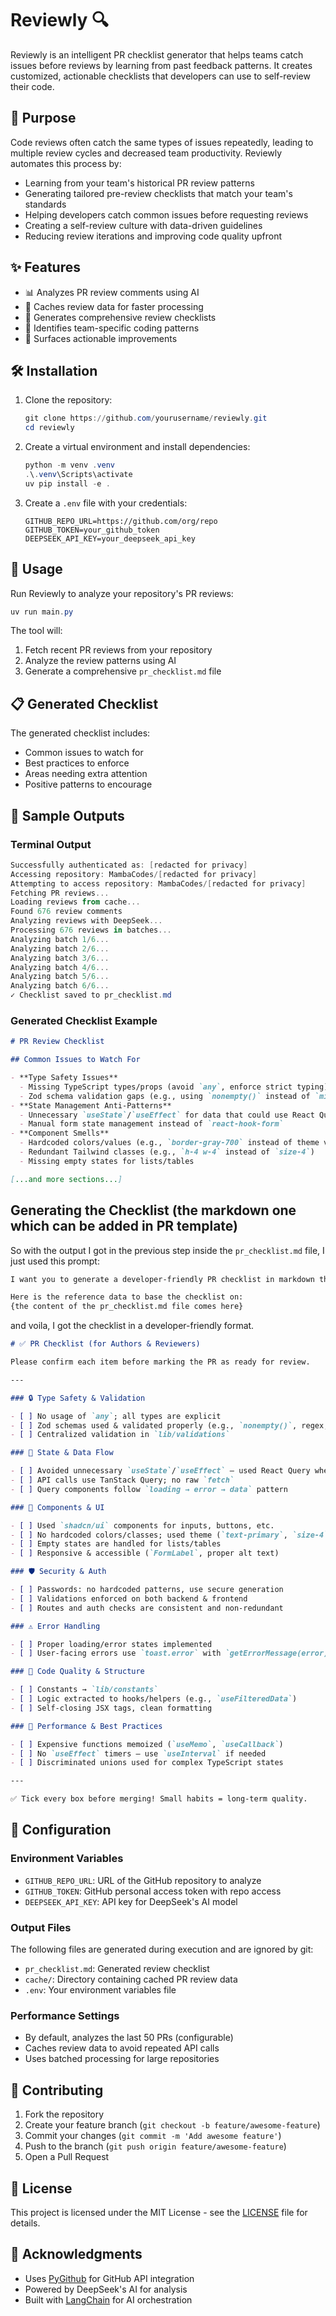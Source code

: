 # Reviewly 🔍

Reviewly is an intelligent PR checklist generator that helps teams catch issues before reviews by learning from past feedback patterns. It creates customized, actionable checklists that developers can use to self-review their code.

## 🎯 Purpose

Code reviews often catch the same types of issues repeatedly, leading to multiple review cycles and decreased team productivity. Reviewly automates this process by:

- Learning from your team's historical PR review patterns
- Generating tailored pre-review checklists that match your team's standards
- Helping developers catch common issues before requesting reviews
- Creating a self-review culture with data-driven guidelines
- Reducing review iterations and improving code quality upfront

## ✨ Features

- 📊 Analyzes PR review comments using AI
- 🔄 Caches review data for faster processing
- 📝 Generates comprehensive review checklists
- 🎨 Identifies team-specific coding patterns
- 🚀 Surfaces actionable improvements

## 🛠 Installation

1. Clone the repository:

   ```powershell
   git clone https://github.com/yourusername/reviewly.git
   cd reviewly
   ```

2. Create a virtual environment and install dependencies:

   ```powershell
   python -m venv .venv
   .\.venv\Scripts\activate
   uv pip install -e .
   ```

3. Create a `.env` file with your credentials:
   ```env
   GITHUB_REPO_URL=https://github.com/org/repo
   GITHUB_TOKEN=your_github_token
   DEEPSEEK_API_KEY=your_deepseek_api_key
   ```

## 🚀 Usage

Run Reviewly to analyze your repository's PR reviews:

```powershell
uv run main.py
```

The tool will:

1. Fetch recent PR reviews from your repository
2. Analyze the review patterns using AI
3. Generate a comprehensive `pr_checklist.md` file

## 📋 Generated Checklist

The generated checklist includes:

- Common issues to watch for
- Best practices to enforce
- Areas needing extra attention
- Positive patterns to encourage

## 📸 Sample Outputs

### Terminal Output

```powershell
Successfully authenticated as: [redacted for privacy]
Accessing repository: MambaCodes/[redacted for privacy]
Attempting to access repository: MambaCodes/[redacted for privacy]
Fetching PR reviews...
Loading reviews from cache...
Found 676 review comments
Analyzing reviews with DeepSeek...
Processing 676 reviews in batches...
Analyzing batch 1/6...
Analyzing batch 2/6...
Analyzing batch 3/6...
Analyzing batch 4/6...
Analyzing batch 5/6...
Analyzing batch 6/6...
✓ Checklist saved to pr_checklist.md
```

### Generated Checklist Example

```markdown
# PR Review Checklist

## Common Issues to Watch For

- **Type Safety Issues**
  - Missing TypeScript types/props (avoid `any`, enforce strict typing)
  - Zod schema validation gaps (e.g., using `nonempty()` instead of `min(1)`)
- **State Management Anti-Patterns**
  - Unnecessary `useState`/`useEffect` for data that could use React Query
  - Manual form state management instead of `react-hook-form`
- **Component Smells**
  - Hardcoded colors/values (e.g., `border-gray-700` instead of theme variables)
  - Redundant Tailwind classes (e.g., `h-4 w-4` instead of `size-4`)
  - Missing empty states for lists/tables

[...and more sections...]
```

## Generating the Checklist (the markdown one which can be added in PR template)

So with the output I got in the previous step inside the `pr_checklist.md` file, I just used this prompt:

```markdown
I want you to generate a developer-friendly PR checklist in markdown that people would realistically tick off while raising a pull request.

Here is the reference data to base the checklist on:
{the content of the pr_checklist.md file comes here}
```

and voila, I got the checklist in a developer-friendly format.

```markdown
# ✅ PR Checklist (for Authors & Reviewers)

Please confirm each item before marking the PR as ready for review.

---

### 🔒 Type Safety & Validation

- [ ] No usage of `any`; all types are explicit
- [ ] Zod schemas used & validated properly (e.g., `nonempty()`, regex, enums)
- [ ] Centralized validation in `lib/validations`

### 🧠 State & Data Flow

- [ ] Avoided unnecessary `useState`/`useEffect` – used React Query when possible
- [ ] API calls use TanStack Query; no raw `fetch`
- [ ] Query components follow `loading → error → data` pattern

### 🧩 Components & UI

- [ ] Used `shadcn/ui` components for inputs, buttons, etc.
- [ ] No hardcoded colors/classes; used theme (`text-primary`, `size-4`, etc.)
- [ ] Empty states are handled for lists/tables
- [ ] Responsive & accessible (`FormLabel`, proper alt text)

### 🛡 Security & Auth

- [ ] Passwords: no hardcoded patterns, use secure generation
- [ ] Validations enforced on both backend & frontend
- [ ] Routes and auth checks are consistent and non-redundant

### ⚠️ Error Handling

- [ ] Proper loading/error states implemented
- [ ] User-facing errors use `toast.error` with `getErrorMessage(error)`

### 📁 Code Quality & Structure

- [ ] Constants → `lib/constants`
- [ ] Logic extracted to hooks/helpers (e.g., `useFilteredData`)
- [ ] Self-closing JSX tags, clean formatting

### 🚀 Performance & Best Practices

- [ ] Expensive functions memoized (`useMemo`, `useCallback`)
- [ ] No `useEffect` timers — use `useInterval` if needed
- [ ] Discriminated unions used for complex TypeScript states

---

✅ Tick every box before merging! Small habits = long-term quality.
```

## 🔧 Configuration

### Environment Variables

- `GITHUB_REPO_URL`: URL of the GitHub repository to analyze
- `GITHUB_TOKEN`: GitHub personal access token with repo access
- `DEEPSEEK_API_KEY`: API key for DeepSeek's AI model

### Output Files

The following files are generated during execution and are ignored by git:

- `pr_checklist.md`: Generated review checklist
- `cache/`: Directory containing cached PR review data
- `.env`: Your environment variables file

### Performance Settings

- By default, analyzes the last 50 PRs (configurable)
- Caches review data to avoid repeated API calls
- Uses batched processing for large repositories

## 🤝 Contributing

1. Fork the repository
2. Create your feature branch (`git checkout -b feature/awesome-feature`)
3. Commit your changes (`git commit -m 'Add awesome feature'`)
4. Push to the branch (`git push origin feature/awesome-feature`)
5. Open a Pull Request

## 📝 License

This project is licensed under the MIT License - see the [LICENSE](LICENSE) file for details.

## 🙏 Acknowledgments

- Uses [PyGithub](https://github.com/PyGithub/PyGithub) for GitHub API integration
- Powered by DeepSeek's AI for analysis
- Built with [LangChain](https://github.com/langchain-ai/langchain) for AI orchestration
